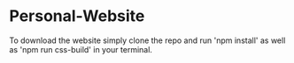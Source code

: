 # Personal-Website
To download the website simply clone the repo and run 'npm install' as well as 'npm run css-build' in your terminal.
